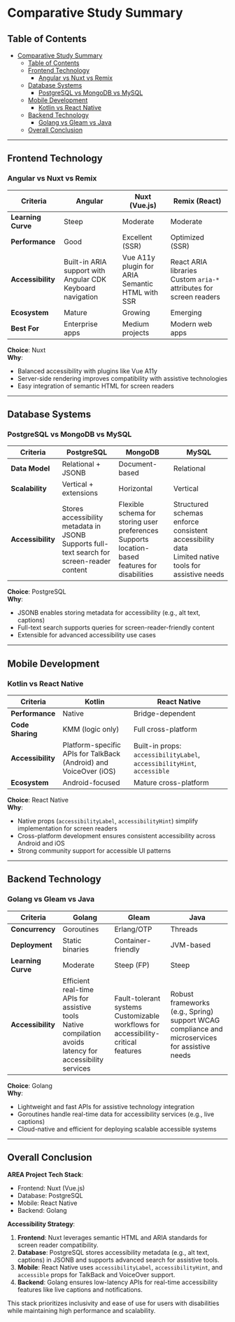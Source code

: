 # Comparative Study Summary

## Table of Contents

- [Comparative Study Summary](#comparative-study-summary)
  - [Table of Contents](#table-of-contents)
  - [Frontend Technology](#frontend-technology)
    - [Angular vs Nuxt vs Remix](#angular-vs-nuxt-vs-remix)
  - [Database Systems](#database-systems)
    - [PostgreSQL vs MongoDB vs MySQL](#postgresql-vs-mongodb-vs-mysql)
  - [Mobile Development](#mobile-development)
    - [Kotlin vs React Native](#kotlin-vs-react-native)
  - [Backend Technology](#backend-technology)
    - [Golang vs Gleam vs Java](#golang-vs-gleam-vs-java)
  - [Overall Conclusion](#overall-conclusion)

---

## Frontend Technology

### Angular vs Nuxt vs Remix

| Criteria                | Angular                          | Nuxt (Vue.js)                   | Remix (React)                   |
|-------------------------|----------------------------------|----------------------------------|----------------------------------|
| **Learning Curve**      | Steep                            | Moderate                         | Moderate                         |
| **Performance**         | Good                             | Excellent (SSR)                 | Optimized (SSR)                 |
| **Accessibility**       | Built-in ARIA support with Angular CDK<br>Keyboard navigation | Vue A11y plugin for ARIA<br>Semantic HTML with SSR | React ARIA libraries<br>Custom `aria-*` attributes for screen readers |
| **Ecosystem**           | Mature                           | Growing                          | Emerging                        |
| **Best For**            | Enterprise apps                  | Medium projects                  | Modern web apps                 |

**Choice**: Nuxt  
**Why**:  

- Balanced accessibility with plugins like Vue A11y  
- Server-side rendering improves compatibility with assistive technologies  
- Easy integration of semantic HTML for screen readers  

---

## Database Systems

### PostgreSQL vs MongoDB vs MySQL

| Criteria                | PostgreSQL                      | MongoDB                        | MySQL                          |
|-------------------------|--------------------------------|--------------------------------|--------------------------------|
| **Data Model**          | Relational + JSONB             | Document-based                 | Relational                    |
| **Scalability**         | Vertical + extensions          | Horizontal                     | Vertical                      |
| **Accessibility**       | Stores accessibility metadata in JSONB<br>Supports full-text search for screen-reader content | Flexible schema for storing user preferences<br>Supports location-based features for disabilities | Structured schemas enforce consistent accessibility data<br>Limited native tools for assistive needs |

**Choice**: PostgreSQL  
**Why**:  

- JSONB enables storing metadata for accessibility (e.g., alt text, captions)  
- Full-text search supports queries for screen-reader-friendly content  
- Extensible for advanced accessibility use cases  

---

## Mobile Development

### Kotlin vs React Native

| Criteria                | Kotlin                          | React Native                   |
|-------------------------|--------------------------------|--------------------------------|
| **Performance**         | Native                         | Bridge-dependent              |
| **Code Sharing**        | KMM (logic only)               | Full cross-platform           |
| **Accessibility**       | Platform-specific APIs for TalkBack (Android) and VoiceOver (iOS) | Built-in props: `accessibilityLabel`, `accessibilityHint`, `accessible` |
| **Ecosystem**           | Android-focused                | Mature cross-platform         |

**Choice**: React Native  
**Why**:

- Native props (`accessibilityLabel`, `accessibilityHint`) simplify implementation for screen readers
- Cross-platform development ensures consistent accessibility across Android and iOS  
- Strong community support for accessible UI patterns  

---

## Backend Technology

### Golang vs Gleam vs Java

| Criteria                | Golang                         | Gleam                         | Java                          |
|-------------------------|-------------------------------|-------------------------------|-------------------------------|
| **Concurrency**         | Goroutines                    | Erlang/OTP                   | Threads                      |
| **Deployment**          | Static binaries               | Container-friendly           | JVM-based                    |
| **Learning Curve**      | Moderate                      | Steep (FP)                   | Steep                        |
| **Accessibility**       | Efficient real-time APIs for assistive tools<br>Native compilation avoids latency for accessibility services | Fault-tolerant systems<br>Customizable workflows for accessibility-critical features | Robust frameworks (e.g., Spring) support WCAG compliance and microservices for assistive needs |

**Choice**: Golang  
**Why**:

- Lightweight and fast APIs for assistive technology integration  
- Goroutines handle real-time data for accessibility services (e.g., live captions)  
- Cloud-native and efficient for deploying scalable accessible systems  

---

## Overall Conclusion

**AREA Project Tech Stack**:

- Frontend: Nuxt (Vue.js)  
- Database: PostgreSQL  
- Mobile: React Native  
- Backend: Golang  

**Accessibility Strategy**:

1. **Frontend**: Nuxt leverages semantic HTML and ARIA standards for screen reader compatibility.  
2. **Database**: PostgreSQL stores accessibility metadata (e.g., alt text, captions) in JSONB and supports advanced search for assistive tools.  
3. **Mobile**: React Native uses `accessibilityLabel`, `accessibilityHint`, and `accessible` props for TalkBack and VoiceOver support.  
4. **Backend**: Golang ensures low-latency APIs for real-time accessibility features like live captions and notifications.  

This stack prioritizes inclusivity and ease of use for users with disabilities while maintaining high performance and scalability.
